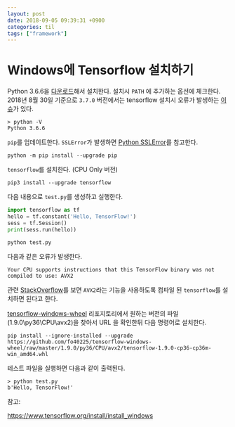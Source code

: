 ```yaml
---
layout: post
date: 2018-09-05 09:39:31 +0900
categories: til
tags: ["framework"]
---
```


# Windows에 Tensorflow 설치하기

Python 3.6.6을 [다운로드](https://www.python.org/downloads/release/python-366)해서 설치한다. 설치시 `PATH` 에 추가하는 옵션에 체크한다. 2018년 8월 30일 기준으로 `3.7.0` 버전에서는 tensorflow 설치시 오류가 발생하는 [이슈](https://github.com/tensorflow/tensorflow/issues/20444)가 있다.

    > python -V
    Python 3.6.6

`pip`를 업데이트한다. `SSLError`가 발생하면 [Python SSLError](../language/python-ssl-error)를 참고한다.

    python -m pip install --upgrade pip

`tensorflow`를 설치한다. (CPU Only 버전)

    pip3 install --upgrade tensorflow

다음 내용으로 `test.py`를 생성하고 실행한다.

```py
import tensorflow as tf
hello = tf.constant('Hello, TensorFlow!')
sess = tf.Session()
print(sess.run(hello))
```

    python test.py

다음과 같은 오류가 발생한다.

    Your CPU supports instructions that this TensorFlow binary was not compiled to use: AVX2

관련 [StackOverflow](https://stackoverflow.com/questions/47068709/your-cpu-supports-instructions-that-this-tensorflow-binary-was-not-compiled-to-u)를 보면  `AVX2`라는 기능을 사용하도록 컴파일 된 `tensorflow`를 설치하면 된다고 한다.

[tensorflow-windows-wheel](https://github.com/fo40225/tensorflow-windows-wheel) 리포지토리에서 원하는 버전의 파일(1.9.0\py36\CPU\avx2)을 찾아서 URL 을 확인한뒤 다음 명령어로 설치한다.

    pip install --ignore-installed --upgrade https://github.com/fo40225/tensorflow-windows-wheel/raw/master/1.9.0/py36/CPU/avx2/tensorflow-1.9.0-cp36-cp36m-win_amd64.whl

테스트 파일을 실행하면 다음과 같이 출력된다.

    > python test.py
    b'Hello, TensorFlow!'

참고:

<https://www.tensorflow.org/install/install_windows>
